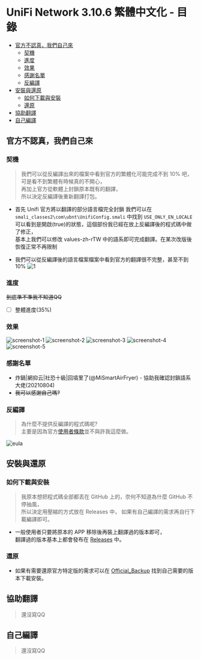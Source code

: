 # UniFi Network 3.10.6 繁體中文化 - 目錄

* [官方不認真，我們自己來](#官方不認真，我們自己來)
  * [契機](#契機)
  * [進度](#進度)
  * [效果](#效果)
  * [感謝名單](#感謝名單)
  * [反編譯](#反編譯)
* [安裝與還原](#安裝與還原)
  * [如何下載與安裝](#如何下載與安裝)
  * [還原](#還原)
* [協助翻譯](#協助翻譯)
* [自己編譯](#自己編譯)

## 官方不認真，我們自己來
### 契機
>我們可以從反編譯出來的檔案中看到官方的繁體化可能完成不到 10% 吧，  
可是看不到繁體有時候真的不開心，  
再加上官方從軟體上封鎖原本既有的翻譯，  
所以決定反編譯後重新翻譯打包。

*  首先 Unifi 官方將以翻譯的部分語言檔完全封鎖
我們可以在 `smali_classes2\com\ubnt\UnifiConfig.smali` 中找到 `USE_ONLY_EN_LOCALE`  
可以看到是開啟(true)的狀態，這個部份我已經在放上反編譯後的程式碼中做了修正，  
基本上我們可以修改 values-zh-rTW 中的語系即可完成翻譯。在某次改版後恢復正常不再限制




*  我們可以從反編譯後的語言檔案檔案中看到官方的翻譯很不完整，甚至不到 10%
![1](https://github.com/cracky5322/UniFi-Network-Apk-zh_TW/blob/main/image/1.png?raw=true "1")
### 進度
~~到底準不準我不知道QQ~~
- [ ] 整體進度(35%)
### 效果
![screenshot-1](https://github.com/cracky5322/UniFi-Network-Apk-zh_TW/blob/main/image/screenshot/1.png?raw=true "screenshot-1")
![screenshot-2](https://github.com/cracky5322/UniFi-Network-Apk-zh_TW/blob/main/image/screenshot/2.png?raw=true "screenshot-2")
![screenshot-3](https://github.com/cracky5322/UniFi-Network-Apk-zh_TW/blob/main/image/screenshot/3.png?raw=true "screenshot-3")
![screenshot-4](https://github.com/cracky5322/UniFi-Network-Apk-zh_TW/blob/main/image/screenshot/4.png?raw=true "screenshot-4")
![screenshot-5](https://github.com/cracky5322/UniFi-Network-Apk-zh_TW/blob/main/image/screenshot/5.png?raw=true "screenshot-5")
### 感謝名單
*  炸鍋|網抑云|社恐十級|回墳里了(@MiSmartAirFryer) - 協助我確認封鎖語系大佬(20210804)
*  ~~我可以感謝自己嗎?~~
### 反編譯
>為什麼不提供反編譯的程式碼呢?  
主要是因為官方[使用者條款](https://www.ui.com/eula/)並不與許我這麼做。

![eula](https://github.com/cracky5322/UniFi-Network-Apk-zh_TW/blob/main/image/eula.png?raw=true "eula")

## 安裝與還原
### 如何下載與安裝
>我原本想把程式碼全部都丟在 GitHub 上的，奈何不知道為什麼 GitHub 不停抽風，  
所以決定用壓縮的方式放在 Releases 中， 如果有自己編譯的需求再自行下載編譯即可。

*  一般使用者只要將原本的 APP 移除後再裝上翻譯過的版本即可，  
翻譯過的版本基本上都會發布在 [Releases](https://github.com/cracky5322/UniFi-Network-Apk-zh_TW/releases) 中。
### 還原
*  如果有需要還原官方特定版的需求可以在 [Official_Backup](https://github.com/cracky5322/UniFi-Network-Apk-zh_TW/tree/main/Official_Backup) 找到自己需要的版本下載安裝。




## 協助翻譯
>還沒寫QQ


## 自己編譯
>還沒寫QQ
